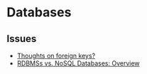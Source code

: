 # Databases

## Issues

- [Thoughts on foreign keys?](https://github.com/github/gh-ost/issues/331)
- [RDBMSs vs. NoSQL Databases: Overview](https://maxivak.com/rdbms-vs-nosql-databases/)
